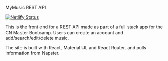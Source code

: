 MyMusic REST API

[![Netlify Status](https://api.netlify.com/api/v1/badges/80b3c89d-9a9f-45c8-9147-edcc42d81137/deploy-status)](https://app.netlify.com/sites/mymusic-uk/deploys)

This is the front end for a REST API made as part of a full stack app for the CN Master Bootcamp. Users can create an account and add/search/edit/delete music.

The site is built with React, Material UI, and React Router, and pulls information from Napster.

